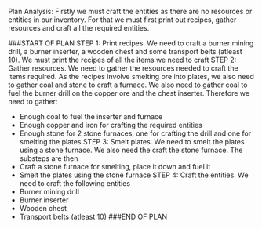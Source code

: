 Plan Analysis:
Firstly we must craft the entities as there are no resources or entities in our inventory. For that we must first print out recipes, gather resources and craft all the required entities.

###START OF PLAN
STEP 1: Print recipes. We need to craft a burner mining drill, a burner inserter, a wooden chest and some transport belts (atleast 10). We must print the recipes of all the items we need to craft
STEP 2: Gather resources. We need to gather the resources needed to craft the items required. As the recipes involve smelting ore into plates, we also need to gather coal and stone to craft a furnace. We also need to gather coal to fuel the burner drill on the copper ore and the chest inserter. Therefore we need to gather:
- Enough coal to fuel the inserter and furnace
- Enough copper and iron for crafting the required entities
- Enough stone for 2 stone furnaces, one for crafting the drill and one for smelting the plates
STEP 3: Smelt plates. We need to smelt the plates using a stone furnace. We also need the craft the stone furnace. The substeps are then
- Craft a stone furnace for smelting, place it down and fuel it
- Smelt the plates using the stone furnace
STEP 4: Craft the entities. We need to craft the following entities
- Burner mining drill
- Burner inserter
- Wooden chest
- Transport belts (atleast 10)
###END OF PLAN